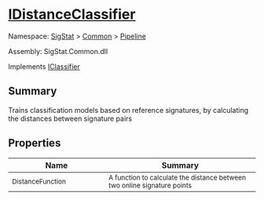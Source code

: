 # [IDistanceClassifier](./IDistanceClassifier.md)

Namespace: [SigStat]() > [Common](./../README.md) > [Pipeline](./README.md)

Assembly: SigStat.Common.dll

Implements [IClassifier](./IClassifier.md)

## Summary
Trains classification models based on reference signatures, by calculating the distances between signature pairs

## Properties

| Name<a href="#"><img width=220></a> | Summary<a href="#"><img width=475></a> | 
| --- | --- | 
| <sub>DistanceFunction</sub>| <sub>A function to calculate the distance between two online signature points</sub>| <br>



